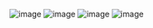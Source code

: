 ![image](https://github.com/user-attachments/assets/828da537-5885-47f7-a0f7-326589dd03f7)
![image](https://github.com/user-attachments/assets/531ef868-d7bb-434c-8b10-58981d136cdf)
![image](https://github.com/user-attachments/assets/fb5ef9ed-b132-43ff-b7b6-a56e7df5dc7f)
![image](https://github.com/user-attachments/assets/e14e5eb0-bd53-4f9d-a6a4-a61784c5ba6d)
